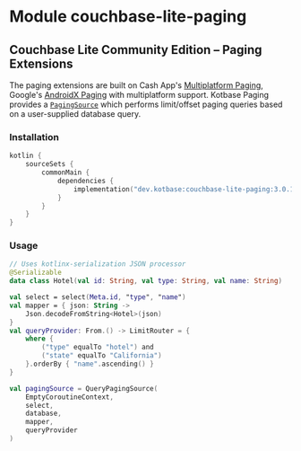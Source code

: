 # Module couchbase-lite-paging

## Couchbase Lite Community Edition – Paging Extensions

The paging extensions are built on Cash App's [Multiplatform Paging](https://github.com/cashapp/multiplatform-paging),
Google's [AndroidX Paging](https://developer.android.com/topic/libraries/architecture/paging/v3-overview) with
multiplatform support. Kotbase Paging provides a [`PagingSource`](
https://developer.android.com/reference/kotlin/androidx/paging/PagingSource) which performs limit/offset paging queries
based on a user-supplied database query.

### Installation

```kotlin
kotlin {
    sourceSets {
        commonMain {
            dependencies {
                implementation("dev.kotbase:couchbase-lite-paging:3.0.12-1.0.0")
            }
        }
    }
}
```

### Usage

```kotlin
// Uses kotlinx-serialization JSON processor
@Serializable
data class Hotel(val id: String, val type: String, val name: String)

val select = select(Meta.id, "type", "name")
val mapper = { json: String ->
    Json.decodeFromString<Hotel>(json)
}
val queryProvider: From.() -> LimitRouter = {
    where {
        ("type" equalTo "hotel") and
        ("state" equalTo "California")
    }.orderBy { "name".ascending() }
}

val pagingSource = QueryPagingSource(
    EmptyCoroutineContext,
    select,
    database,
    mapper,
    queryProvider
)
```
